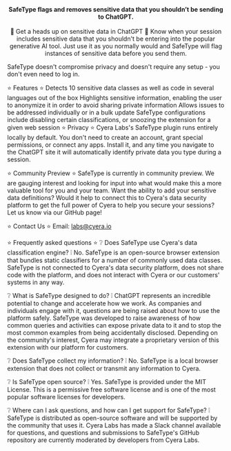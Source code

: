 <p align="center">
    <br />
    <br />
    <b>SafeType flags and removes sensitive data that you shouldn’t be sending to ChatGPT.</b>
    <br />
    <br />
🚀 Get a heads up on sensitive data in ChatGPT 🚀
Know when your session includes sensitive data that you shouldn't be entering into the popular generative AI tool. Just use it as you normally would and SafeType will flag instances of sensitive data before you send them.

SafeType doesn't compromise privacy and doesn't require any setup - you don't even need to log in.

⭐️ Features ⭐️
Detects 10 sensitive data classes as well as code in several languages out of the box
Highlights sensitive information, enabling the user to anonymize it in order to avoid sharing private information
Allows issues to be addressed individually or in a bulk update
SafeType configurations include disabling certain classifications, or snoozing the extension for a given web session
⭐️ Privacy ⭐️
Cyera Labs's SafeType plugin runs entirely locally by default. You don't need to create an account, grant special permissions, or connect any apps. Install it, and any time you navigate to the ChatGPT site it will automatically identify private data you type during a session.

⭐️ Community Preview ⭐️
SafeType is currently in community preview. We are gauging interest and looking for input into what would make this a more valuable tool for you and your team. Want the ability to add your sensitive data definitions? Would it help to connect this to Cyera's data security platform to get the full power of Cyera to help you secure your sessions? Let us know via our GitHub page!

⭐️ Contact Us ⭐️
Email: labs@cyera.io

⭐️ Frequently asked questions ⭐️
❔ Does SafeType use Cyera's data classification engine?
❕ No. SafeType is an open-source browser extension that bundles static classifiers for a number of commonly used data classes. SafeType is not connected to Cyera's data security platform, does not share code with the platform, and does not interact with Cyera or our customers' systems in any way.

❔ What is SafeType designed to do?
❕ ChatGPT represents an incredible potential to change and accelerate how we work. As companies and individuals engage with it, questions are being raised about how to use the platform safely. SafeType was developed to raise awareness of how common queries and activities can expose private data to it and to stop the most common examples from being accidentally disclosed. Depending on the community's interest, Cyera may integrate a proprietary version of this extension with our platform for customers.

❔ Does SafeType collect my information?
❕ No. SafeType is a local browser extension that does not collect or transmit any information to Cyera.

❔ Is SafeType open source?
❕ Yes. SafeType is provided under the MIT License. This is a permissive free software license and is one of the most popular software licenses for developers.

❔ Where can I ask questions, and how can I get support for SafeType?
❕ SafeType is distributed as open-source software and will be supported by the community that uses it. Cyera Labs has made a Slack channel available for questions, and questions and submissions to SafeType's GitHub repository are currently moderated by developers from Cyera Labs.

</p>
